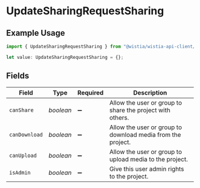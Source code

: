 # UpdateSharingRequestSharing

## Example Usage

```typescript
import { UpdateSharingRequestSharing } from "@wistia/wistia-api-client/models";

let value: UpdateSharingRequestSharing = {};
```

## Fields

| Field                                                       | Type                                                        | Required                                                    | Description                                                 |
| ----------------------------------------------------------- | ----------------------------------------------------------- | ----------------------------------------------------------- | ----------------------------------------------------------- |
| `canShare`                                                  | *boolean*                                                   | :heavy_minus_sign:                                          | Allow the user or group to share the project with others.   |
| `canDownload`                                               | *boolean*                                                   | :heavy_minus_sign:                                          | Allow the user or group to download media from the project. |
| `canUpload`                                                 | *boolean*                                                   | :heavy_minus_sign:                                          | Allow the user or group to upload media to the project.     |
| `isAdmin`                                                   | *boolean*                                                   | :heavy_minus_sign:                                          | Give this user admin rights to the project.                 |